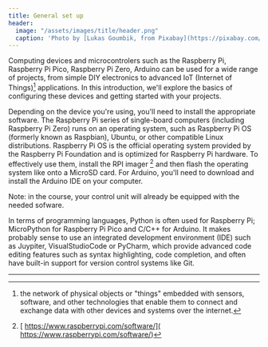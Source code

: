 ```yaml
---
title: General set up
header:
  image: "/assets/images/title/header.png"
  caption: 'Photo by [Lukas Goumbik, from Pixabay](https://pixabay.com/de/users/goumbik-3752482/?utm_source=link-attribution&utm_medium=referral&utm_campaign=image&utm_content=2055522){:target="_blank"}'
---
```


Computing devices and microcontrolers such as the Raspberry Pi, Raspberry Pi Pico, Raspberry Pi Zero, Arduino can be used  for a wide range of projects, from simple DIY electronics to advanced IoT (Internet of Things)[^1] applications. In this introduction, we'll explore the basics of configuring these devices and getting started with your projects.

Depending on the device you're using, you'll need to install the appropriate software.
The Raspberry Pi series of single-board computers (including Raspberry Pi Zero) runs on an operating system, such as Raspberry Pi OS (formerly known as Raspbian), Ubuntu, or other compatible Linux distributions. Raspberry Pi OS is the official operating system provided by the Raspberry Pi Foundation and is optimized for Raspberry Pi hardware. To effectively use them, install the RPI imager [^2] and then flash the operating system like onto a MicroSD card. For Arduino, you'll need to download and install the Arduino IDE on your computer.

Note: in the course, your control unit will already be equipped with the needed sofware.

In terms of programming languages, Python is often used for Raspberry Pi; MicroPython for Raspberry Pi Pico and C/C++  for Arduino. It makes probably sense to use an integrated development environment (IDE) such as Juypiter, VisualStudioCode or PyCharm, which provide advanced code editing features such as syntax highlighting, code completion, and often  have built-in support for version control systems like Git.




---
[^1]: the network of physical objects or "things" embedded with sensors, software, and other technologies that enable them to connect and exchange data with other devices and systems over the internet.

[^2]: [ https://www.raspberrypi.com/software/]( https://www.raspberrypi.com/software/)